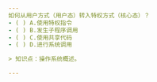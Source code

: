 ```yaml
---
如何从用户方式（用户态）转入特权方式（核心态）？
- ( ) A.使用特权指令 
- ( ) B.发生子程序调用 
- ( ) C.使用共享代码 
- ( ) D.进行系统调用

> 知识点：操作系统概述。

---
```

